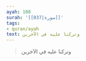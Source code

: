 ```yaml
---
ayah: 108
surah: '[[037|سورة]]'
tags:
- quran/ayah
text: وتركنا عليه في الآخرين
---
```

> وتركنا عليه في الآخرين
